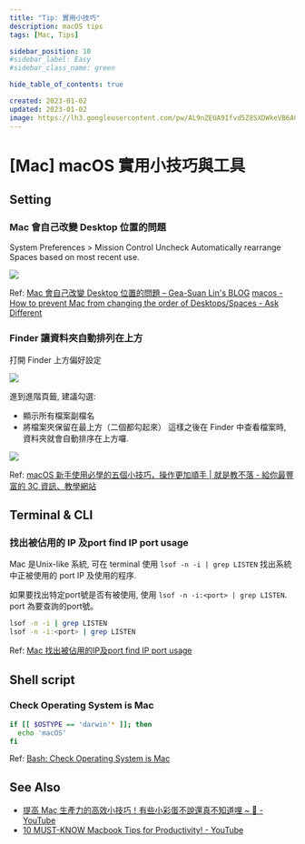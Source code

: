 ```yaml
---
title: "Tip: 實用小技巧"
description: macOS tips
tags: [Mac, Tips]

sidebar_position: 10
#sidebar_label: Easy
#sidebar_class_name: green

hide_table_of_contents: true

created: 2023-01-02
updated: 2023-01-02
image: https://lh3.googleusercontent.com/pw/AL9nZEUA9Ifvd5Z8SXDWkeVB6AC4MPGwnXaL6kBXNPoXwOQQ2jOcZ1Jw_0p8TKK8C3ZX0e67_FOY15eDrm7aaXSQJcKtoUzC80SAQEHsaBy6qS2AqNNs5VUFNXBKm439y_1wkvmDl-PnL8ReojnIumNlEvOXBg=w800-no?authuser=0
---
```


[Mac] macOS 實用小技巧與工具
=========================

Setting
-------

### Mac 會自己改變 Desktop 位置的問題 ###

System Preferences > Mission Control
Uncheck Automatically rearrange Spaces based on most recent use.

![](https://i.stack.imgur.com/wYI6I.png)

Ref: [Mac 會自己改變 Desktop 位置的問題 – Gea-Suan Lin's BLOG](https://blog.gslin.org/archives/2023/01/31/11048/mac-會自己改變-desktop-位置的問題/)
     [macos - How to prevent Mac from changing the order of Desktops/Spaces - Ask Different](https://apple.stackexchange.com/questions/214348/how-to-prevent-mac-from-changing-the-order-of-desktops-spaces)


### Finder 讓資料夾自動排列在上方 ###

打開 Finder 上方偏好設定

![](https://pocket-image-cache.com//filters:format(jpg):extract_focal()/https%3A%2F%2Fi0.wp.com%2Fsteachs.com%2Fwp-content%2Fuploads%2F2023%2F02%2F13.png%3Fresize%3D1418%252C938%26ssl%3D1)

進到進階頁籤, 建議勾選:
- 顯示所有檔案副檔名
- 將檔案夾保留在最上方（二個都勾起來）
這樣之後在 Finder 中查看檔案時, 資料夾就會自動排序在上方囉.

![](https://pocket-image-cache.com//filters:format(jpg):extract_focal()/https%3A%2F%2Fi0.wp.com%2Fsteachs.com%2Fwp-content%2Fuploads%2F2023%2F02%2F14.png%3Fresize%3D756%252C758%26ssl%3D1)

Ref: [macOS 新手使用必學的五個小技巧，操作更加順手 | 就是教不落 - 給你最豐富的 3C 資訊、教學網站](https://steachs.com/archives/61740)



Terminal & CLI
--------------

### 找出被佔用的 IP 及port find IP port usage

Mac 是Unix-like 系統, 可在 terminal 使用 `lsof -n -i | grep LISTEN` 找出系統中正被使用的 port IP 及使用的程序.

如果要找出特定port號是否有被使用, 使用 `lsof -n -i:<port> | grep LISTEN`. port 為要查詢的port號。

``` bash
lsof -n -i | grep LISTEN
lsof -n -i:<port> | grep LISTEN
```

Ref: [Mac 找出被佔用的IP及port find IP port usage](https://matthung0807.blogspot.com/2019/11/mac-find-network-port-usage.html)



Shell script
------------

### Check Operating System is Mac

``` bash
if [[ $OSTYPE == 'darwin'* ]]; then
  echo 'macOS'
fi
```

Ref: [Bash: Check Operating System is Mac](https://remarkablemark.org/blog/2020/10/31/bash-check-mac/)



See Also
--------

- [提高 Mac 生產力的高效小技巧！有些小彩蛋不說還真不知道哩 ~ 🥸 - YouTube](https://www.youtube.com/watch?v=uhQSCPDSxk4)
- [10 MUST-KNOW Macbook Tips for Productivity! - YouTube](https://www.youtube.com/watch?v=5XfR6xBBXhw)
